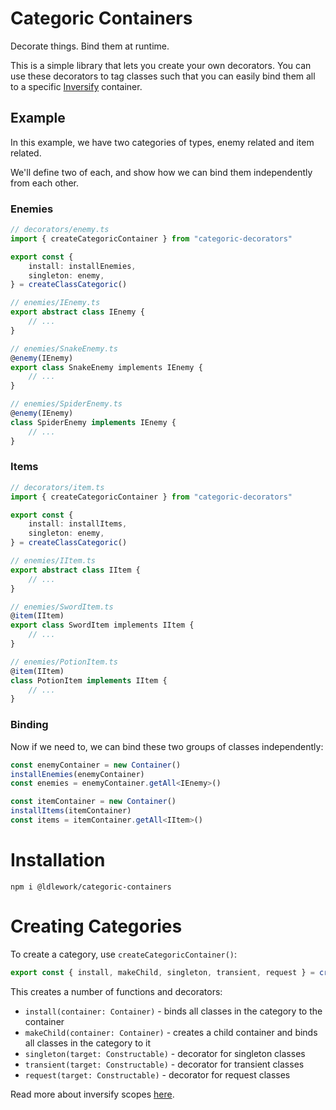 # Categoric Containers

Decorate things. Bind them at runtime.

This is a simple library that lets you create your own decorators. You can use these decorators to tag classes such that you can easily bind them all to a specific [Inversify](https://inverisfy.io/) container.

## Example

In this example, we have two categories of types, enemy related and item related. 

We'll define two of each, and show how we can bind them independently from each other.

### Enemies

```ts
// decorators/enemy.ts
import { createCategoricContainer } from "categoric-decorators"

export const { 
    install: installEnemies,
    singleton: enemy,
} = createClassCategoric()
```

```ts
// enemies/IEnemy.ts
export abstract class IEnemy { 
    // ...
}
```

```ts
// enemies/SnakeEnemy.ts
@enemy(IEnemy)
export class SnakeEnemy implements IEnemy {
    // ...
}
```

```ts
// enemies/SpiderEnemy.ts
@enemy(IEnemy)
class SpiderEnemy implements IEnemy {
    // ...
}
```

### Items

```ts
// decorators/item.ts
import { createCategoricContainer } from "categoric-decorators"

export const { 
    install: installItems,
    singleton: enemy,
} = createClassCategoric()
```

```ts
// enemies/IItem.ts
export abstract class IItem { 
    // ...
}
```

```ts
// enemies/SwordItem.ts
@item(IItem)
export class SwordItem implements IItem {
    // ...
}
```

```ts
// enemies/PotionItem.ts
@item(IItem)
class PotionItem implements IItem {
    // ...
}
```

### Binding

Now if we need to, we can bind these two groups of classes independently:

```ts
const enemyContainer = new Container()
installEnemies(enemyContainer)
const enemies = enemyContainer.getAll<IEnemy>()

const itemContainer = new Container()
installItems(itemContainer)
const items = itemContainer.getAll<IItem>()
```

# Installation

```
npm i @ldlework/categoric-containers
```

# Creating Categories

To create a category, use `createCategoricContainer()`:

```ts
export const { install, makeChild, singleton, transient, request } = createClassCategoric()
```

This creates a number of functions and decorators:

- `install(container: Container)` - binds all classes in the category to the container
- `makeChild(container: Container)` - creates a child container and binds all classes in the category to it
- `singleton(target: Constructable)` - decorator for singleton classes
- `transient(target: Constructable)` - decorator for transient classes
- `request(target: Constructable)` - decorator for request classes

Read more about inversify scopes [here](https://github.com/inversify/InversifyJS/blob/master/wiki/scope.md).

